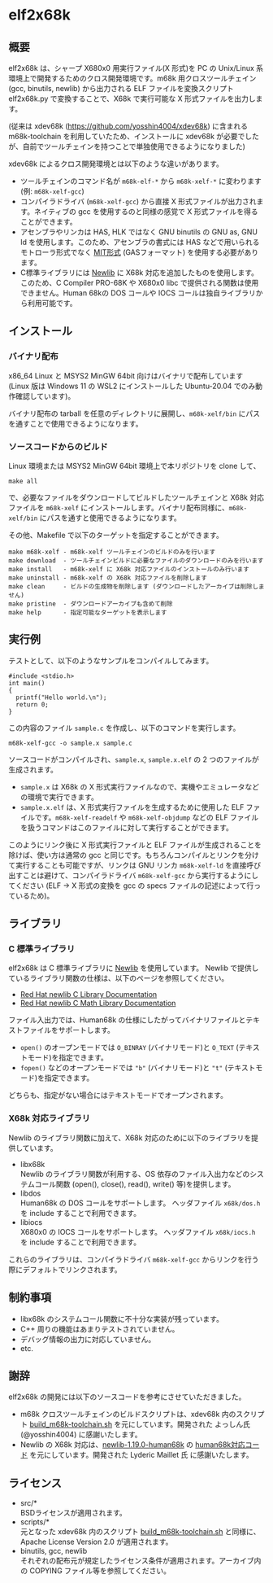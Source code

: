 # elf2x68k

## 概要

elf2x68k は、シャープ X680x0 用実行ファイル(X 形式)を PC の Unix/Linux 系環境上で開発するためのクロス開発環境です。m68k 用クロスツールチェイン (gcc, binutils, newlib) から出力される ELF ファイルを変換スクリプト elf2x68k.py で変換することで、X68k で実行可能な X 形式ファイルを出力します。

(従来は xdev68k (https://github.com/yosshin4004/xdev68k) に含まれる m68k-toolchain を利用していたため、インストールに xdev68k が必要でしたが、自前でツールチェインを持つことで単独使用できるようになりました)

xdev68k によるクロス開発環境とは以下のような違いがあります。

* ツールチェインのコマンド名が `m68k-elf-*` から `m68k-xelf-*` に変わります (例: `m68k-xelf-gcc`)
* コンパイラドライバ (`m68k-xelf-gcc`) から直接 X 形式ファイルが出力されます。ネイティブの gcc を使用するのと同様の感覚で X 形式ファイルを得ることができます。
* アセンブラやリンカは HAS, HLK ではなく GNU binutils の GNU as, GNU ld を使用します。このため、アセンブラの書式には HAS などで用いられるモトローラ形式でなく [MIT形式](https://sourceware.org/binutils/docs/as/M68K_002dSyntax.html) (GASフォーマット) を使用する必要があります。
* C標準ライブラリには [Newlib](https://sourceware.org/newlib/) に X68k 対応を追加したものを使用します。このため、C Compiler PRO-68K や X680x0 libc で提供される関数は使用できません。Human 68kの DOS コールや IOCS コールは独自ライブラリから利用可能です。

## インストール

### バイナリ配布

x86_64 Linux と MSYS2 MinGW 64bit 向けはバイナリで配布しています
(Linux 版は Windows 11 の WSL2 にインストールした Ubuntu-20.04 でのみ動作確認しています)。

バイナリ配布の tarball を任意のディレクトリに展開し、`m68k-xelf/bin` にパスを通すことで使用できるようになります。

### ソースコードからのビルド

Linux 環境または MSYS2 MinGW 64bit 環境上で本リポジトリを clone して、

```
make all
```

で、必要なファイルをダウンロードしてビルドしたツールチェインと X68k 対応ファイルを `m68k-xelf` にインストールします。バイナリ配布同様に、`m68k-xelf/bin` にパスを通すと使用できるようになります。

その他、Makefile で以下のターゲットを指定することができます。

```
make m68k-xelf - m68k-xelf ツールチェインのビルドのみを行います
make download  - ツールチェインビルドに必要なファイルのダウンロードのみを行います
make install   - m68k-xelf に X68k 対応ファイルのインストールのみ行います
make uninstall - m68k-xelf の X68k 対応ファイルを削除します
make clean     - ビルドの生成物を削除します (ダウンロードしたアーカイブは削除しません)
make pristine  - ダウンロードアーカイブも含めて削除
make help      - 指定可能なターゲットを表示します
```

## 実行例

テストとして、以下のようなサンプルをコンパイルしてみます。

```
#include <stdio.h>
int main()
{
  printf("Hello world.\n");
  return 0;
}
```

この内容のファイル `sample.c` を作成し、以下のコマンドを実行します。

```
m68k-xelf-gcc -o sample.x sample.c
```

ソースコードがコンパイルされ、`sample.x`, `sample.x.elf` の 2 つのファイルが生成されます。
* `sample.x` は X68k の X 形式実行ファイルなので、実機やエミュレータなどの環境で実行できます。
* `sample.x.elf` は、X 形式実行ファイルを生成するために使用した ELF ファイルです。`m68k-xelf-readelf` や `m68k-xelf-objdump` などの ELF ファイルを扱うコマンドはこのファイルに対して実行することができます。

このようにリンク後に X 形式実行ファイルと ELF ファイルが生成されることを除けば、使い方は通常の gcc と同じです。もちろんコンパイルとリンクを分けて実行することも可能ですが、リンクは GNU リンカ `m68k-xelf-ld` を直接呼び出すことは避けて、コンパイラドライバ `m68k-xelf-gcc` から実行するようにしてください
(ELF → X 形式の変換を gcc の specs ファイルの記述によって行っているため)。

## ライブラリ

### C 標準ライブラリ

elf2x68k は C 標準ライブラリに [Newlib](https://sourceware.org/newlib/) を使用しています。
Newlib で提供しているライブラリ関数の仕様は、以下のページを参照してください。

* [Red Hat newlib C Library Documentation](https://sourceware.org/newlib/)
* [Red Hat newlib C Math Library Documentation](https://sourceware.org/newlib/)

ファイル入出力では、Human68k の仕様にしたがってバイナリファイルとテキストファイルをサポートします。
* `open()` のオープンモードでは `O_BINRAY` (バイナリモード)と `O_TEXT` (テキストモード)を指定できます。
* `fopen()` などのオープンモードでは `"b"` (バイナリモード)と `"t"` (テキストモード)を指定できます。

どちらも、指定がない場合にはテキストモードでオープンされます。

### X68k 対応ライブラリ

Newlib のライブラリ関数に加えて、X68k 対応のために以下のライブラリを提供しています。

* libx68k  
Newlib のライブラリ関数が利用する、OS 依存のファイル入出力などのシステムコール関数 (open(), close(), read(), write() 等)を提供します。
* libdos  
Human68k の DOS コールをサポートします。
ヘッダファイル `x68k/dos.h` を include することで利用できます。
* libiocs  
X680x0 の IOCS コールをサポートします。
ヘッダファイル `x68k/iocs.h` を include することで利用できます。

これらのライブラリは、コンパイラドライバ `m68k-xelf-gcc` からリンクを行う際にデフォルトでリンクされます。

## 制約事項

* libx68k のシステムコール関数に不十分な実装が残っています。
* C++ 周りの機能はあまりテストされていません。
* デバッグ情報の出力に対応していません。
* etc.

## 謝辞

elf2x68k の開発には以下のソースコードを参考にさせていただきました。

* m68k クロスツールチェインのビルドスクリプトは、xdev68k 内のスクリプト [build_m68k-toolchain.sh](https://github.com/yosshin4004/xdev68k/blob/main/build_m68k-toolchain.sh) を元にしています。開発された よっしん氏 (@yosshin4004) に感謝いたします。
* Newlib の X68k 対応は、[newlib-1.19.0-human68k](https://github.com/Lydux/newlib-1.19.0-human68k) の [human68k対応コード](https://github.com/Lydux/newlib-1.19.0-human68k/tree/master/newlib/libc/sys/human68k) を元にしています。開発された Lyderic Maillet 氏 に感謝いたします。

## ライセンス

* src/*  
BSDライセンスが適用されます。
* scripts/*  
元となった xdev68k 内のスクリプト [build_m68k-toolchain.sh](https://github.com/yosshin4004/xdev68k/pblob/main/build_m68k-toolchain.sh) と同様に、Apache License Version 2.0 が適用されます。
* binutils, gcc, newlib  
それぞれの配布元が規定したライセンス条件が適用されます。アーカイブ内の COPYING ファイル等を参照してください。
